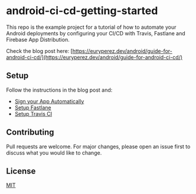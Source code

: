 # android-ci-cd-getting-started

This repo is the example project for a tutorial of how to automate your Android deployments by configuring your CI/CD with Travis, Fastlane and Firebase App Distribution.

Check the blog post here: [https://euryperez.dev/android/guide-for-android-ci-cd/](https://euryperez.dev/android/guide-for-android-ci-cd/)

## Setup

Follow the instructions in the blog post and:

- [Sign your App Automatically](https://euryperez.dev/android/guide-for-android-ci-cd/#step1)
- [Setup Fastlane](https://euryperez.dev/android/guide-for-android-ci-cd/#step2)
- [Setup Travis CI](https://euryperez.dev/android/guide-for-android-ci-cd/#step3)

## Contributing
Pull requests are welcome. For major changes, please open an issue first to discuss what you would like to change.

## License
[MIT](https://choosealicense.com/licenses/mit/)
